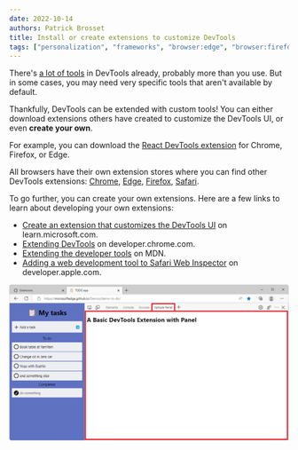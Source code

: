 ```yaml
---
date: 2022-10-14
authors: Patrick Brosset
title: Install or create extensions to customize DevTools
tags: ["personalization", "frameworks", "browser:edge", "browser:firefox", "browser:chrome", "browser:safari", "browser:polypane"]
---
```

There's [a lot of tools](./discover-all-tools.md) in DevTools already, probably more than you use. But in some cases, you may need very specific tools that aren't available by default.

Thankfully, DevTools can be extended with custom tools! You can either download extensions others have created to customize the DevTools UI, or even **create your own**.

For example, you can download the [React DevTools extension](https://github.com/facebook/react/tree/main/packages/react-devtools-extensions#installation) for Chrome, Firefox, or Edge.

All browsers have their own extension stores where you can find other DevTools extensions: [Chrome](https://chrome.google.com/webstore/category/extensions), [Edge](https://microsoftedge.microsoft.com/addons/Microsoft-Edge-Extensions-Home), [Firefox](https://addons.mozilla.org/firefox/), [Safari](https://developer.apple.com/safari/extensions/).

To go further, you can create your own extensions. Here are a few links to learn about developing your own extensions:

* [Create an extension that customizes the DevTools UI](https://learn.microsoft.com/microsoft-edge/extensions-chromium/developer-guide/devtools-extension) on learn.microsoft.com.
* [Extending DevTools](https://developer.chrome.com/docs/extensions/mv3/devtools/) on developer.chrome.com.
* [Extending the developer tools](https://developer.mozilla.org/docs/Mozilla/Add-ons/WebExtensions/Extending_the_developer_tools) on MDN.
* [Adding a web development tool to Safari Web Inspector](https://developer.apple.com/documentation/safariservices/safari_web_extensions/adding_a_web_development_tool_to_safari_web_inspector) on developer.apple.com.

![Microsoft Edge, with DevTools opened, showing a custom panel.](../../assets/img/extend-devtools.png)
